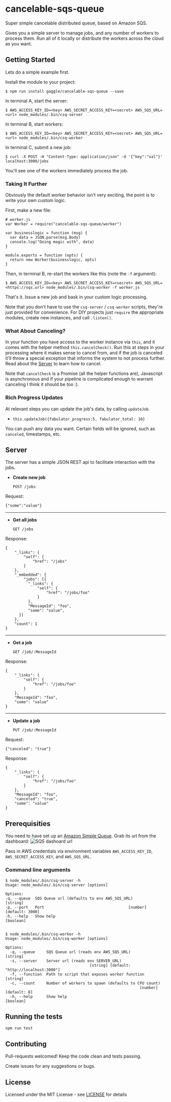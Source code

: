 # cancelable-sqs-queue
Super simple cancelable distributed queue, based on Amazon SQS.

Gives you a simple server to manage jobs,
and any number of workers to process them.
Run all of it locally
or distribute the workers across the cloud as you want.

## Getting Started
Lets do a simple example first.

Install the module to your project:

    $ npm run install gaggle/cancelable-sqs-queue --save

In terminal A, start the server:

    $ AWS_ACCESS_KEY_ID=<key> AWS_SECRET_ACCESS_KEY=<secret> AWS_SQS_URL=<url> node_modules/.bin/csq-server

In terminal B, start workers:

    $ AWS_ACCESS_KEY_ID=<key> AWS_SECRET_ACCESS_KEY=<secret> AWS_SQS_URL=<url> node_modules/.bin/csq-worker

In terminal C, submit a new job:

    $ curl -X POST -H "Content-Type: application/json" -d '{"key":"val"}' localhost:3000/jobs

You'll see one of the workers immediately process the job.

### Taking It Further
Obviously the default worker behavior isn't very exciting,
the point is to write your own custom logic.

First, make a new file:

    # worker.js
    var Worker = require("cancelable-sqs-queue/worker")

    var businesslogic = function (msg) {
      var data = JSON.parse(msg.Body)
      console.log("Doing magic with", data)
    }

    module.exports = function (opts) {
      return new Worker(businesslogic, opts)
    }

Then, in terminal B, re-start the workers like this (note the `-f` argument):

    $ AWS_ACCESS_KEY_ID=<key> AWS_SECRET_ACCESS_KEY=<secret> AWS_SQS_URL=<https://sqs.url> node_modules/.bin/csq-worker -f worker.js

That's it. Issue a new job and bask in your custom logic processing.

Note that you don't have to use the `csq-server` / `csq-worker` scripts,
they're just provided for convenience.
For DIY projects just `require` the appropriate modules,
create new instances,
and call `.listen()`.

### What About Canceling?
In your function you have access to the worker instance via `this`,
and it comes with the helper method `this.cancelCheck()`.
Run this at steps in your processing where it makes sense to cancel from,
and if the job is canceled it'll throw a special exception
that informs the system to not process further.
Read about the [Server](#server) to learn how to cancel.

Note that `cancelCheck` is a Promise (all the helper functions are),
Javascript is asynchronous
and if your pipeline is complicated enough to warrant canceling
I think it should be too :).

### Rich Progress Updates

At relevant steps you can update the job's data, by calling `updateJob`.
* `this.updateJob({fabulator_progress:5, fabulator_total: 10}`

You can push any data you want. Certain fields will be ignored, such as `canceled`, timestamps, etc.

## Server
The server has a simple JSON REST api to facilitate interaction with the jobs.

* **Create new job**

    `POST /jobs`

Request:

    {"some":"value"}

---

* **Get all jobs**

    `GET /jobs`

Response:

    {
        "_links": {
            "self": {
                "href": "/jobs"
            }
        },
        "_embedded": {
            "jobs": [{
              "_links": {
                  "self": {
                      "href": "/jobs/foo"
                  }
              },
              "MessageId": "foo",
              "some": "value",
          }]
        },
        "count": 1
    }    

---

* **Get a job**

    `GET /job/:MessageId`

Response:

    {
        "_links": {
            "self": {
                "href": "/jobs/foo"
            }
        },
        "MessageId": "foo",
        "some": "value"
    }

---

* **Update a job**

    `PUT /job/:MessageId`
    
Request:

    {"canceled": "true"}
    
Response:

    {
        "_links": {
            "self": {
                "href": "/jobs/foo"
            }
        },
        "MessageId": "foo",
        "canceled": "true",
        "some": "value"
    }

## Prerequisities
You need to have set up an [Amazon Simple Queue][sqs].
Grab its url from the dashboard:
![SQS dashoard url](/sqs-dashboard-url.png "SQS dashboard url")

Pass in AWS credentials via environment variables `AWS_ACCESS_KEY_ID`, `AWS_SECRET_ACCESS_KEY`, and `AWS_SQS_URL`.

### Command line arguments
    $ node_modules/.bin/csq-server -h
    Usage: node_modules/.bin/csq-server [options]

    Options:
    -q, --queue  SQS Queue url (defaults to env AWS_SQS_URL)              [string]
    -p, --port   Port                                     [number] [default: 3000]
    -h, --help   Show help                                               [boolean]


    $ node_modules/.bin/csq-worker -h
    Usage: node_modules/.bin/csq-worker [options]

    Options:
      -q, --queue     SQS Queue url (reads env AWS_SQS_URL)                 [string]
      -s, --server    Server url (reads env SERVER_URL)
                                         [string] [default: "http://localhost:3000"]
      -f, --function  Path to script that exposes worker function           [string]
      -c, --count     Number of workers to spawn (defaults to CPU count)
                                                               [number] [default: 8]
      -h, --help      Show help                                            [boolean]

## Running the tests
    npm run test

## Contributing
Pull-requests welcomed! Keep the code clean and tests passing.

Create issues for any suggestions or bugs.

## License
Licensed under the MIT License - see [LICENSE](LICENSE) for details

[sqs]:https://www.google.co.uk/url?sa=t&rct=j&q=&esrc=s&source=web&cd=1&cad=rja&uact=8&ved=0ahUKEwjoqK-ih9fMAhVGwiYKHS-WCRgQFggkMAA&url=https%3A%2F%2Faws.amazon.com%2Fsqs%2F&usg=AFQjCNH-cLLezkdRhLruvLVuQGzaTmPdqA
